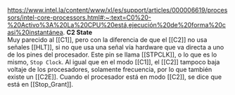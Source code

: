 https://www.intel.la/content/www/xl/es/support/articles/000006619/processors/intel-core-processors.html#:~:text=C0%20-%20Activo%3A%20La%20CPU%20está,ejecución%20de%20forma%20casi%20instantánea.
**C2 State**  
Muy parecido al [[C1]], pero con la diferencia de que el [[C2]] no usa señales [[HLT]], si no que usa una señal vía hardware que va directa a uno de los pines del procesador. Este pin se llama [[STPCLK]], o lo que es lo mismo, ``Stop Clock``. Al igual que en el modo [[C1]], el [[C2]] tampoco baja voltaje de los procesadores, solamente frecuencia, por lo que también existe un [[C2E]]. Cuando el procesador está en modo [[C2]], se dice que está en [[Stop_Grant]].